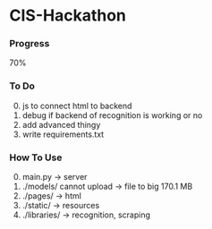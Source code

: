 # CIS-Hackathon
### Progress
70%
### To Do
0. js to connect html to backend
1. debug if backend of recognition is working or no
2. add advanced thingy
3. write requirements.txt
### How To Use
0.  main.py -> server
1. ./models/ cannot upload -> file to big 170.1 MB
2. ./pages/ -> html
3. ./static/ -> resources
4. ./libraries/ -> recognition, scraping
